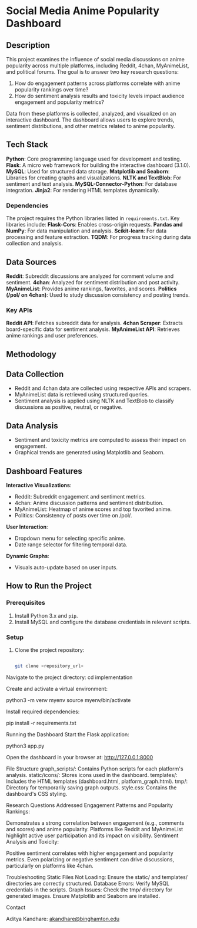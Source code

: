 # Social Media Anime Popularity Dashboard

## Description
This project examines the influence of social media discussions on anime popularity across multiple platforms, including Reddit, 4chan, MyAnimeList, and political forums. The goal is to answer two key research questions:
1. How do engagement patterns across platforms correlate with anime popularity rankings over time?
2. How do sentiment analysis results and toxicity levels impact audience engagement and popularity metrics?

Data from these platforms is collected, analyzed, and visualized on an interactive dashboard. The dashboard allows users to explore trends, sentiment distributions, and other metrics related to anime popularity.

## Tech Stack
**Python**: Core programming language used for development and testing.
**Flask**: A micro web framework for building the interactive dashboard (3.1.0).
**MySQL**: Used for structured data storage.
**Matplotlib and Seaborn**: Libraries for creating graphs and visualizations.
**NLTK and TextBlob**: For sentiment and text analysis.
**MySQL-Connector-Python**: For database integration.
**Jinja2**: For rendering HTML templates dynamically.

### Dependencies
The project requires the Python libraries listed in `requirements.txt`. Key libraries include:
**Flask-Cors**: Enables cross-origin requests.
**Pandas and NumPy**: For data manipulation and analysis.
**Scikit-learn**: For data processing and feature extraction.
**TQDM**: For progress tracking during data collection and analysis.

## Data Sources
**Reddit**: Subreddit discussions are analyzed for comment volume and sentiment.
**4chan**: Analyzed for sentiment distribution and post activity.
**MyAnimeList**: Provides anime rankings, favorites, and scores.
**Politics (/pol/ on 4chan)**: Used to study discussion consistency and posting trends.

### Key APIs
**Reddit API**: Fetches subreddit data for analysis.
**4chan Scraper**: Extracts board-specific data for sentiment analysis.
**MyAnimeList API**: Retrieves anime rankings and user preferences.

## Methodology
## Data Collection
- Reddit and 4chan data are collected using respective APIs and scrapers.
- MyAnimeList data is retrieved using structured queries.
- Sentiment analysis is applied using NLTK and TextBlob to classify discussions as positive, neutral, or negative.

## Data Analysis
- Sentiment and toxicity metrics are computed to assess their impact on engagement.
- Graphical trends are generated using Matplotlib and Seaborn.

## Dashboard Features
**Interactive Visualizations**:
   - Reddit: Subreddit engagement and sentiment metrics.
   - 4chan: Anime discussion patterns and sentiment distribution.
   - MyAnimeList: Heatmap of anime scores and top favorited anime.
   - Politics: Consistency of posts over time on /pol/.

**User Interaction**:
   - Dropdown menu for selecting specific anime.
   - Date range selector for filtering temporal data.

**Dynamic Graphs**:
   - Visuals auto-update based on user inputs.

## How to Run the Project

### Prerequisites
1. Install Python 3.x and `pip`.
2. Install MySQL and configure the database credentials in relevant scripts.

### Setup
1. Clone the project repository:
   ```bash
   
   git clone <repository_url>
Navigate to the project directory:
cd implementation

Create and activate a virtual environment:

python3 -m venv myenv
source myenv/bin/activate

Install required dependencies:

pip install -r requirements.txt

Running the Dashboard
Start the Flask application:

python3 app.py

Open the dashboard in your browser at: http://127.0.0.1:8000


File Structure
graph_scripts/: Contains Python scripts for each platform's analysis.
static/icons/: Stores icons used in the dashboard.
templates/: Includes the HTML templates (dashboard.html, platform_graph.html).
tmp/: Directory for temporarily saving graph outputs.
style.css: Contains the dashboard's CSS styling.


Research Questions Addressed
Engagement Patterns and Popularity Rankings:

Demonstrates a strong correlation between engagement (e.g., comments and scores) and anime popularity.
Platforms like Reddit and MyAnimeList highlight active user participation and its impact on visibility.
Sentiment Analysis and Toxicity:

Positive sentiment correlates with higher engagement and popularity metrics.
Even polarizing or negative sentiment can drive discussions, particularly on platforms like 4chan.

Troubleshooting
Static Files Not Loading: Ensure the static/ and templates/ directories are correctly structured.
Database Errors: Verify MySQL credentials in the scripts.
Graph Issues: Check the tmp/ directory for generated images. Ensure Matplotlib and Seaborn are installed.

Contact

Aditya Kandhare: akandhare@binghamton.edu

